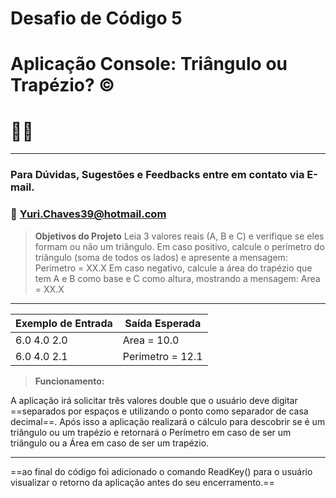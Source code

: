 # Desafio de Código 5
# Aplicação Console: Triângulo ou Trapézio? ©️

# 📐❔
---
&NewLine;
&NewLine;
&NewLine;
&NewLine;
### Para Dúvidas, Sugestões e Feedbacks entre em contato via E-mail.
### 📧 Yuri.Chaves39@hotmail.com
&NewLine;
&NewLine;
> **Objetivos do Projeto**
Leia 3 valores reais (A, B e C) e verifique se eles formam ou não um triângulo. Em caso positivo, calcule o perímetro do triângulo (soma de todos os lados) e apresente a mensagem:
&NewLine;
Perimetro = XX.X
&NewLine;
Em caso negativo, calcule a área do trapézio que tem A e B como base e C como altura, mostrando a mensagem:
&NewLine;
Area = XX.X
---

&NewLine;
&NewLine;

| Exemplo de Entrada | Saída Esperada |
| ----------- | ----------- |
| 6.0 4.0 2.0   | Area = 10.0  |
| 6.0 4.0 2.1  | Perimetro = 12.1 |


&NewLine;
&NewLine;

> **Funcionamento:**

&NewLine;

A aplicação irá solicitar três valores double que o usuário deve digitar ==separados por espaços e utilizando o ponto como separador de casa decimal==. Após isso a aplicação realizará o cálculo para descobrir se é um triângulo ou um trapézio e retornará o Perímetro em caso de ser um triângulo ou a Área em caso de ser um trapézio.

---

==ao final do código foi adicionado o comando ReadKey() para o usuário visualizar o retorno da aplicação antes do seu encerramento.==
